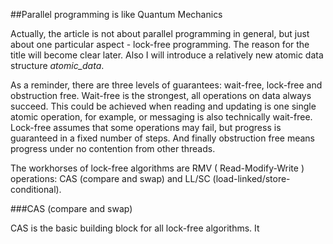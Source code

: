 
##Parallel programming is like Quantum Mechanics

  Actually, the article is not about parallel programming in general, but just about one 
  particular aspect - lock-free programming. The reason for the title will become clear 
  later. Also I will introduce a relatively new atomic data structure *atomic_data*.

  As a reminder, there are three levels of guarantees: wait-free, lock-free and obstruction
  free. Wait-free is the strongest, all operations on  data always succeed. This could be 
  achieved when reading and updating is one single atomic operation, for example, or messaging
  is also technically wait-free. Lock-free assumes that some operations may fail, but progress
  is guaranteed in a fixed number of steps. And finally obstruction free means progress 
  under no contention from other threads.

  The workhorses of lock-free algorithms are RMV ( Read-Modify-Write ) operations: 
  CAS (compare and swap) and LL/SC (load-linked/store-conditional).


###CAS (compare and swap)

  CAS is the basic building block for all lock-free algorithms. It 

